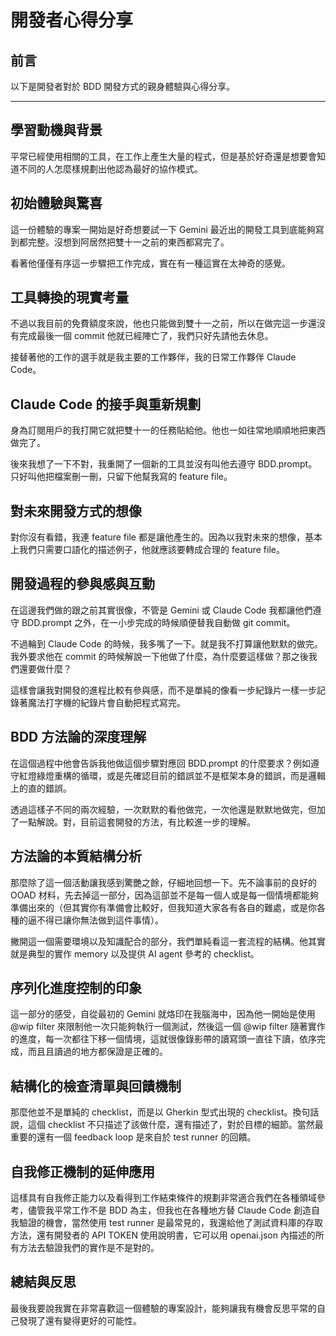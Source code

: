 # 開發者心得分享

## 前言
以下是開發者對於 BDD 開發方式的親身體驗與心得分享。

---

## 學習動機與背景

平常已經使用相關的工具，在工作上產生大量的程式，但是基於好奇還是想要會知道不同的人怎麼樣規劃出他認為最好的協作模式。

## 初始體驗與驚喜

這一份體驗的專案一開始是好奇想要試一下 Gemini 最近出的開發工具到底能夠寫到都完整。沒想到阿居然把雙十一之前的東西都寫完了。

看著他僅僅有序這一步驟把工作完成，實在有一種這實在太神奇的感覺。

## 工具轉換的現實考量

不過以我目前的免費額度來說，他也只能做到雙十一之前，所以在做完這一步還沒有完成最後一個 commit 他就已經陣亡了，我們只好先請他去休息。

接替著他的工作的選手就是我主要的工作夥伴，我的日常工作夥伴 Claude Code。

## Claude Code 的接手與重新規劃

身為訂閱用戶的我打開它就把雙十一的任務貼給他。他也一如往常地順順地把東西做完了。

後來我想了一下不對，我重開了一個新的工具並沒有叫他去遵守 BDD.prompt。只好叫他把檔案刪一刪，只留下他幫我寫的 feature file。

## 對未來開發方式的想像

對你沒有看錯，我連 feature file 都是讓他產生的。因為以我對未來的想像，基本上我們只需要口語化的描述例子，他就應該要轉成合理的 feature file。

## 開發過程的參與感與互動

在這邊我們做的跟之前其實很像，不管是 Gemini 或 Claude Code 我都讓他們遵守 BDD.prompt 之外，在一小步完成的時候順便替我自動做 git commit。

不過輪到 Claude Code 的時候，我多嘴了一下。就是我不打算讓他默默的做完。我外要求他在 commit 的時候解說一下他做了什麼，為什麼要這樣做？那之後我們還要做什麼？

這樣會讓我對開發的進程比較有參與感，而不是單純的像看一步紀錄片一樣一步記錄著魔法打字機的紀錄片會自動把程式寫完。

## BDD 方法論的深度理解

在這個過程中他會告訴我他做這個步驟對應回 BDD.prompt 的什麼要求？例如遵守紅燈綠燈重構的循環，或是先確認目前的錯誤並不是框架本身的錯誤，而是邏輯上的直的錯誤。

透過這樣子不同的兩次經驗，一次默默的看他做完，一次他還是默默地做完，但加了一點解說。對，目前這套開發的方法，有比較進一步的理解。

## 方法論的本質結構分析

那麼除了這一個活動讓我感到驚艷之餘，仔細地回想一下。先不論事前的良好的 OOAD 材料，先去掉這一部分，因為這部並不是每一個人或是每一個情境都能夠準備出來的（但其實你有準備會比較好，但我知道大家各有各自的難處，或是你各種的逼不得已讓你無法做到這件事情）。

撇開這一個需要環境以及知識配合的部分，我們單純看這一套流程的結構。他其實就是典型的實作 memory 以及提供 AI agent 參考的 checklist。

## 序列化進度控制的印象

這一部分的感受，自從最初的 Gemini 就烙印在我腦海中，因為他一開始是使用 @wip filter 來限制他一次只能夠執行一個測試，然後這一個 @wip filter 隨著實作的進度，每一次都往下移一個情境，這就很像錄影帶的讀寫頭一直往下讀，依序完成，而且且讀過的地方都保證是正確的。

## 結構化的檢查清單與回饋機制

那麼他並不是單純的 checklist，而是以 Gherkin 型式出現的 checklist。換句話說，這個 checklist 不只描述了該做什麼，還有描述了，對於目標的細節。當然最重要的還有一個 feedback loop 是來自於 test runner 的回饋。

## 自我修正機制的延伸應用

這樣具有自我修正能力以及看得到工作結束條件的規劃非常適合我們在各種領域參考，儘管我平常工作不是 BDD 為主，但我也在各種地方替 Claude Code 創造自我驗證的機會，當然使用 test runner 是最常見的，我還給他了測試資料庫的存取方法，還有開發者的 API TOKEN 使用說明書，它可以用 openai.json 內描述的所有方法去驗證我們的實作是不是對的。

## 總結與反思

最後我要說我實在非常喜歡這一個體驗的專案設計，能夠讓我有機會反思平常的自己發現了還有變得更好的可能性。
